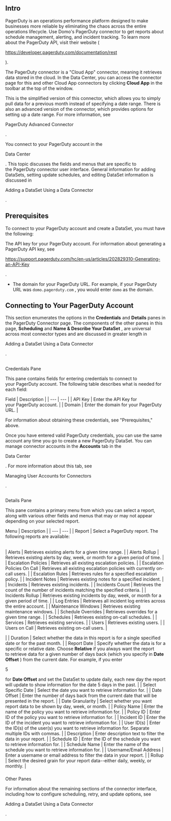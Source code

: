 

Intro
---------

PagerDuty is an operations performance platform designed to make businesses more reliable by eliminating the chaos across the entire operations lifecycle. Use Domo's PagerDuty connector to get reports about schedule management, alerting, and incident tracking. To learn more about the PagerDuty API, visit their website (

https://developer.pagerduty.com/documentation/rest

).


 The PagerDuty connector is a "Cloud App" connector, meaning it retrieves data stored in the cloud. In the Data Center, you can access the connector page for this and other Cloud App connectors by clicking
 **Cloud App**
 in the toolbar at the top of the window.


 This is the simplified version of this connector, which allows you to simply pull data for a previous month instead of specifying a date range. There is also an advanced version of the connector, which provides options for setting up a date range. For more information, see

PagerDuty Advanced Connector

.


 You connect to your PagerDuty account in the

Data Center

. This topic discusses the fields and menus that are specific to the PagerDuty connector user interface. General information for adding DataSets, setting update schedules, and editing DataSet information is discussed in

Adding a DataSet Using a Data Connector

.


 Prerequisites
---------------

To connect to your PagerDuty account and create a DataSet, you must have the following:

 The API key for your PagerDuty account. For information about generating a PagerDuty API key, see

https://support.pagerduty.com/hc/en-us/articles/202829310-Generating-an-API-Key

.
* The domain for your PagerDuty URL. For example, if your PagerDuty URL was
 `domo.pagerduty.com`
 , you would enter
 `domo`
 as the domain.

Connecting to Your PagerDuty Account
--------------------------------------

This section enumerates the options in the
 **Credentials**
 and
 **Details**
 panes in the PagerDuty Connector page. The components of the other panes in this page,
 **Scheduling**
 and
 **Name & Describe Your DataSet**
 , are universal across most connector types and are discussed in greater length in

Adding a DataSet Using a Data Connector

.

##
 Credentials Pane

This pane contains fields for entering credentials to connect to your PagerDuty account. The following table describes what is needed for each field:


 Field
  |
 Description
  |
| --- | --- |
|
 API Key
  |
 Enter the API Key for your PagerDuty account.
  |
|
 Domain
  |
 Enter the domain for your PagerDuty URL.
  |

For information about obtaining these credentials, see "Prerequisites," above.


 Once you have entered valid PagerDuty credentials, you can use the same account any time you go to create a new PagerDuty DataSet. You can manage connector accounts in the
 **Accounts**
 tab in the

Data Center

. For more information about this tab, see

Managing User Accounts for Connectors

.

##
 Details Pane

This pane contains a primary menu from which you can select a report, along with various other fields and menus that may or may not appear depending on your selected report.


 Menu
  |
 Description
  |
| --- | --- |
|
 Report
  |
 Select a PagerDuty report. The following reports are available:


|  |  |
| --- | --- |
|
 Alerts
  |
 Retrieves existing alerts for a given time range.
  |
|
 Alerts Rollup
  |
 Retrieves existing alerts by day, week, or month for a given period of time.
  |
|
 Escalation Policies
  |
 Retrieves all existing escalation policies.
  |
|
 Escalation Policies On Call
  |
 Retrieves all existing escalation policies with currently on-call users.
  |
|
 Escalation Rules
  |
 Retrieves rules for a specified escalation policy.
  |
|
 Incident Notes
  |
 Retrieves existing notes for a specified incident.
  |
|
 Incidents
  |
 Retrieves existing incidents.
  |
|
 Incidents Count
  |
 Retrieves the count of the number of incidents matching the specified criteria.
  |
|
 Incidents Rollup
  |
 Retrieves existing incidents by day, week, or month for a given period of time.
  |
|
 Log Entries
  |
 Retrieves all incident log entries across the entire account.
  |
|
 Maintenance Windows
  |
 Retrieves existing maintenance windows.
  |
|
 Schedule Overrides
  |
 Retrieves overrides for a given time range.
  |
|
 Schedules
  |
 Retrieves existing on-call schedules.
  |
|
 Services
  |
 Retrieves existing services.
  |
|
 Users
  |
 Retrieves existing users.
  |
|
 Users on Call
  |
 Retrieves existing on-call users.
  |

|
|
 Duration
  |
 Select whether the data in this report is for a single specified date or for the past month.
  |
|
 Report Date
  |
 Specify whether the data is for a specific or relative date. Choose
 **Relative**
 if you always want the report to retrieve data for a given number of days back (which you specify in
 **Date Offset**
 ) from the current date. For example, if you enter

5

for
 **Date Offset**
 and set the DataSet to update daily, each new day the report will update to show information for the date 5 days in the past.
  |
|
 Select Specific Date
  |
 Select the date you want to retrieve information for.
  |
|
 Date Offset
  |
 Enter the number of days back from the current date that will be presented in the report.
  |
|
 Date Granularity
  |
 Select whether you want report data to be shown by day, week, or month.
  |
|
 Policy Name
  |
 Enter the name of the policy you want to retrieve information for.
  |
|
 Policy ID
  |
 Enter ID of the policy you want to retrieve information for.
  |
|
 Incident ID
  |
 Enter the ID of the incident you want to retrieve information for.
  |
|
 User ID(s)
  |
 Enter the ID(s) of the user(s) you want to retrieve information for. Separate multiple IDs with commas.
  |
|
 Description
  |
 Enter description text to filter the data in your report.
  |
|
 Schedule ID
  |
 Enter the ID of the schedule you want to retrieve information for.
  |
|
 Schedule Name
  |
 Enter the name of the schedule you want to retrieve information for.
  |
|
 Username/Email Address
  |
 Enter a username or email address to filter the data in your report.
  |
|
 Rollup
  |
 Select the desired grain for your report data--either daily, weekly, or monthly.
  |


###
 Other Panes

For information about the remaining sections of the connector interface, including how to configure scheduling, retry, and update options, see

Adding a DataSet Using a Data Connector

.

